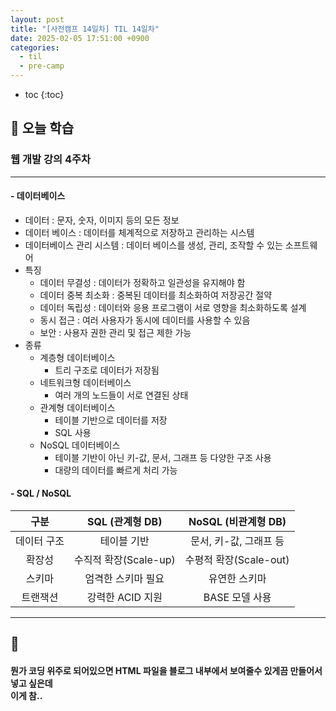 ```yaml
---
layout: post
title: "[사전캠프 14일차] TIL 14일차"
date: 2025-02-05 17:51:00 +0900
categories: 
  - til
  - pre-camp
---
```


* toc
{:toc}

## 📖 오늘 학습
### 웹 개발 강의 4주차

<!-- <h4> 📃 </h4> -->

---

#### - 데이터베이스
- 데이터 : 문자, 숫자, 이미지 등의 모든 정보
- 데이터 베이스 : 데이터를 체계적으로 저장하고 관리하는 시스템
- 데이터베이스 관리 시스템 : 데이터 베이스를 생성, 관리, 조작할 수 있는 소프트웨어
- 특징
  - 데이터 무결성 : 데이터가 정확하고 일관성을 유지해야 함
  - 데이터 중복 최소화 : 중복된 데이터를 최소화하여 저장공간 절약
  - 데이터 독립성 : 데이터와 응용 프로그램이 서로 영향을 최소화하도록 설계
  - 동시 접근 : 여러 사용자가 동시에 데이터를 사용할 수 있음
  - 보안 : 사용자 권한 관리 및 접근 제한 가능
- 종류
  - 계층형 데이터베이스
    - 트리 구조로 데이터가 저장됨
  - 네트워크형 데이터베이스
    - 여러 개의 노드들이 서로 연결된 상태
  - 관계형 데이터베이스
    - 테이블 기반으로 데이터를 저장
    - SQL 사용
  - NoSQL 데이터베이스
    - 테이블 기반이 아닌 키-값, 문서, 그래프 등 다양한 구조 사용
    - 대량의 데이터를 빠르게 처리 가능

#### - SQL / NoSQL

|    구분     |    SQL (관계형 DB)    |  NoSQL (비관계형 DB)   |
| :---------: | :-------------------: | :--------------------: |
| 데이터 구조 |      테이블 기반      | 문서, 키-값, 그래프 등 |
|   확장성    | 수직적 확장(Scale-up) | 수평적 확장(Scale-out) |
|   스키마    |  엄격한 스키마 필요   |     유연한 스키마      |
|  트랜잭션   |   강력한 ACID 지원    |     BASE 모델 사용     |


---

<h2> 💬 </h2>

<h4> 뭔가 코딩 위주로 되어있으면 HTML 파일을 블로그 내부에서 보여줄수 있게끔 만들어서 넣고 싶은데 <br>
이게 참.. </h4>


